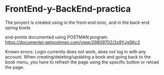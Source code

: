 # FrontEnd-y-BackEnd-practica
The proyect is created using in the front-end ionic, and in the back-end spring boots

end-points documented using POSTMAN program.
https://documenter.getpostman.com/view/29809702/2s9YJgSKc3

Known errors:
Login currently does not work, does not log in with any account.
When creating/deleting/updating a book and going back to the book menu, you have to refresh the page using the specific button or reload the page.
